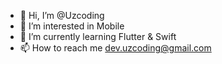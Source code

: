 - 👋 Hi, I’m @Uzcoding
- 👀 I’m interested in Mobile
- 🌱 I’m currently learning Flutter & Swift
- 📫 How to reach me dev.uzcoding@gmail.com

<!---
Uzcoding/Uzcoding is a ✨ special ✨ repository because its `README.md` (this file) appears on your GitHub profile.
You can click the Preview link to take a look at your changes.
--->
